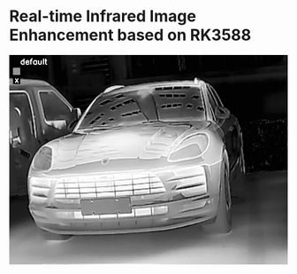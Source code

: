 # Real-time Infrared Image Enhancement based on RK3588
![image](fig/capture_default1748509081003775377.jpg)

